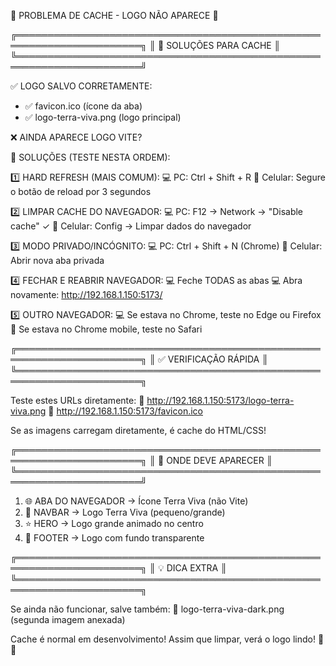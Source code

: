 🚨 PROBLEMA DE CACHE - LOGO NÃO APARECE 🚨

╔══════════════════════════════════════════════════════════════════════╗
║                     🔧 SOLUÇÕES PARA CACHE                           ║
╚══════════════════════════════════════════════════════════════════════╝

✅ LOGO SALVO CORRETAMENTE:
- ✅ favicon.ico (ícone da aba)
- ✅ logo-terra-viva.png (logo principal)

❌ AINDA APARECE LOGO VITE?

🎯 SOLUÇÕES (TESTE NESTA ORDEM):

1️⃣ HARD REFRESH (MAIS COMUM):
   💻 PC: Ctrl + Shift + R
   📱 Celular: Segure o botão de reload por 3 segundos

2️⃣ LIMPAR CACHE DO NAVEGADOR:
   💻 PC: F12 → Network → "Disable cache" ✓
   📱 Celular: Config → Limpar dados do navegador

3️⃣ MODO PRIVADO/INCÓGNITO:
   💻 PC: Ctrl + Shift + N (Chrome)
   📱 Celular: Abrir nova aba privada

4️⃣ FECHAR E REABRIR NAVEGADOR:
   💻 Feche TODAS as abas
   💻 Abra novamente: http://192.168.1.150:5173/

5️⃣ OUTRO NAVEGADOR:
   💻 Se estava no Chrome, teste no Edge ou Firefox
   📱 Se estava no Chrome mobile, teste no Safari

╔══════════════════════════════════════════════════════════════════════╗
║                    ✅ VERIFICAÇÃO RÁPIDA                             ║
╚══════════════════════════════════════════════════════════════════════╗

Teste estes URLs diretamente:
📍 http://192.168.1.150:5173/logo-terra-viva.png
📍 http://192.168.1.150:5173/favicon.ico

Se as imagens carregam diretamente, é cache do HTML/CSS!

╔══════════════════════════════════════════════════════════════════════╗
║                    🎯 ONDE DEVE APARECER                             ║
╚══════════════════════════════════════════════════════════════════════╝

1. 🌐 ABA DO NAVEGADOR → Ícone Terra Viva (não Vite)
2. 📱 NAVBAR → Logo Terra Viva (pequeno/grande)  
3. ⭐ HERO → Logo grande animado no centro
4. 🦶 FOOTER → Logo com fundo transparente

╔══════════════════════════════════════════════════════════════════════╗
║                    💡 DICA EXTRA                                     ║
╚══════════════════════════════════════════════════════════════════════╗

Se ainda não funcionar, salve também:
📁 logo-terra-viva-dark.png (segunda imagem anexada)

Cache é normal em desenvolvimento! 
Assim que limpar, verá o logo lindo! 🎨✨